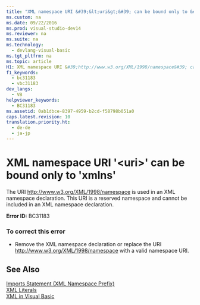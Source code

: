 ```yaml
---
title: "XML namespace URI &#39;&lt;uri&gt;&#39; can be bound only to &#39;xmlns&#39;"
ms.custom: na
ms.date: 09/22/2016
ms.prod: visual-studio-dev14
ms.reviewer: na
ms.suite: na
ms.technology: 
  - devlang-visual-basic
ms.tgt_pltfrm: na
ms.topic: article
H1: XML namespace URI &#39;http://www.w3.org/XML/1998/namespace&#39; can be bound only to &#39;xmlns&#39;
f1_keywords: 
  - bc31183
  - vbc31183
dev_langs: 
  - VB
helpviewer_keywords: 
  - BC31183
ms.assetid: 0ab1dbce-8397-4959-b2cd-f58798b051a0
caps.latest.revision: 10
translation.priority.ht: 
  - de-de
  - ja-jp
---
```

# XML namespace URI &#39;&lt;uri&gt;&#39; can be bound only to &#39;xmlns&#39;
The URI http://www.w3.org/XML/1998/namespace is used in an XML namespace declaration. This URI is a reserved namespace and cannot be included in an XML namespace declaration.  
  
 **Error ID:** BC31183  
  
### To correct this error  
  
-   Remove the XML namespace declaration or replace the URI http://www.w3.org/XML/1998/namespace with a valid namespace URI.  
  
## See Also  
 [Imports Statement (XML Namespace Prefix)](../vs140/imports-statement--xml-namespace-.md)   
 [XML Literals](../vs140/xml-literals--visual-basic-.md)   
 [XML in Visual Basic](../vs140/xml-in-visual-basic.md)